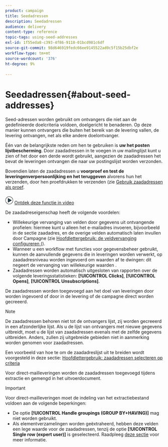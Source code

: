 ```yaml
---
product: campaign
title: Seedadressen
description: Seedadressen
audience: delivery
content-type: reference
topic-tags: using-seed-addresses
exl-id: 1f55eda8-c393-4f86-9118-01bcd981c6df
source-git-commit: 98d646919fedc66ee9145522ad0c5f15b25dbf2e
workflow-type: tm+mt
source-wordcount: '376'
ht-degree: 9%

---
```


# Seedadressen{#about-seed-addresses}

Seed-adressen worden gebruikt om ontvangers die niet aan de gedefinieerde doelcriteria voldoen, doelgericht te benaderen. Op deze manier kunnen ontvangers die buiten het bereik van de levering vallen, de levering ontvangen, net als elke andere doelontvanger.

Één van de belangrijkste reden om hen te gebruiken is **uw het posten lijstbescherming**. Door zaadadressen in te voegen in uw mailinglijst kunt u zien of het door een derde wordt gebruikt, aangezien de zaadadressen het bevat de leveringen ontvangen die naar uw postingslijst worden verzonden.

Bovendien laten de zaadadressen u **voorproef en test de leveringenverpersoonlijking en het teruggeven** alvorens hun het verzenden, door hen proefdrukken te verzenden (zie [Gebruik zaadadressen als proef](../../delivery/using/steps-defining-the-target-population.md#using-seed-addresses-as-proof).

![](assets/do-not-localize/how-to-video.png) [Ontdek deze functie in video](../../delivery/using/steps-defining-the-target-population.md#seeds-and-proofs-video)

De zaadadreseigenschap heeft de volgende voordelen:

* Willekeurige vervanging van velden door gegevens uit ontvangende profielen: hiermee kunt u alleen het e-mailadres invoeren, bijvoorbeeld in de sectie zaadadres, en de overige velden automatisch laten invullen door Campagne (zie [Hoofdlettergebruik: de veldvervanging configureren (](../../delivery/using/use-case--configuring-the-field-substitution.md)).
* Wanneer u een workflow met functies voor gegevensbeheer gebruikt, kunnen de aanvullende gegevens die in leveringen worden verwerkt, op zaadadresniveau worden ingevoerd om waarden af te dwingen: dit negeert de vervanging van willekeurige waarden .
* Zaadadressen worden automatisch uitgesloten van rapporten over de volgende leveringsstatistieken: **[!UICONTROL Clicks]**, **[!UICONTROL Opens]**, **[!UICONTROL Unsubscriptions]**.

De zaadadressen worden toegevoegd aan het doel van leveringen door worden ingevoerd of door in de levering of de campagne direct worden gecreeerd.

>[!NOTE]
>
>De zaadadressen behoren niet tot de ontvangers lijst, zij worden gecreeerd in een afzonderlijke lijst. Als u de lijst van ontvangers met nieuwe gegevens uitbreidt, moet u de lijst van zaadadressen evenals met de zelfde gegevens uitbreiden. Anders, zullen zij uitgebreide gebieden niet in aanmerking worden genomen voor zaadadressen.
>
>Een voorbeeld van hoe te om de zaadadreslijst uit te breiden wordt voorgesteld in deze sectie: [Hoofdlettergebruik: zaadadressen selecteren op criteria](../../delivery/using/use-case--selecting-seed-addresses-on-criteria.md)

Voor direct-mailleveringen worden de zaadadressen toegevoegd tijdens extractie en gemengd in het uitvoerdocument.

>[!IMPORTANT]
>
>Voor direct-mailleveringen moet de indeling van het extractiebestand voldoen aan de volgende beperkingen:
>
>* De optie **[!UICONTROL Handle groupings (GROUP BY+HAVING)]** mag niet worden gebruikt.
>* Als elementverzamelingen worden geëxtraheerd, hebben deze velden een lege waarde voor de zaadadressen, tenzij de optie **[!UICONTROL Single row (expert user)]** is geselecteerd. Raadpleeg [deze sectie](../../platform/using/executing-export-jobs.md#step-7---data-formatting) voor meer informatie.

>


